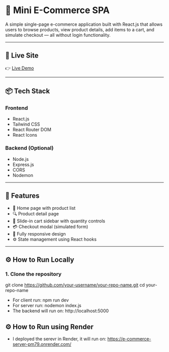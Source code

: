 # 🛒 Mini E-Commerce SPA

A simple single-page e-commerce application built with React.js that allows users to browse products, view product details, add items to a cart, and simulate checkout — all without login functionality.

---

## 🚀 Live Site

👉 [Live Demo](https://superb-sorbet-ed5a50.netlify.app/)

---

## 📦 Tech Stack

### Frontend
- React.js
- Tailwind CSS
- React Router DOM
- React Icons

### Backend (Optional)
- Node.js
- Express.js
- CORS
- Nodemon

---

## 📁 Features

- 📃 Home page with product list
- 🔍 Product detail page
- 🛒 Slide-in cart sidebar with quantity controls
- 💳 Checkout modal (simulated form)
- 📱 Fully responsive design
- ⚙️ State management using React hooks

---

## ⚙️ How to Run Locally

### 1. Clone the repository

git clone https://github.com/your-username/your-repo-name.git
cd your-repo-name

- For client run: npm run dev 
- For server run: nodemon index.js
- The backend will run on: http://localhost:5000

## ⚙️ How to Run using Render

- I deployed the serevr in Render, it will run on: https://e-commerce-server-pm79.onrender.com/

